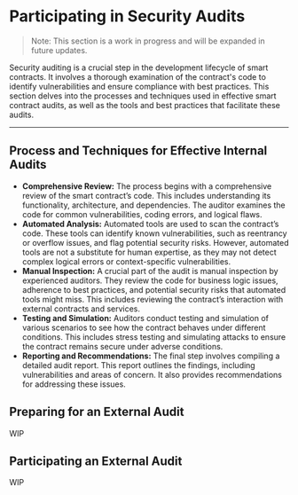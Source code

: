 # Participating in Security Audits

> Note: This section is a work in progress and will be expanded in future updates.

Security auditing is a crucial step in the development lifecycle of smart contracts. It involves a thorough examination of the contract's code to identify vulnerabilities and ensure compliance with best practices. This section delves into the processes and techniques used in effective smart contract audits, as well as the tools and best practices that facilitate these audits.

***

## Process and Techniques for Effective Internal Audits

* **Comprehensive Review:** The process begins with a comprehensive review of the smart contract’s code. This includes understanding its functionality, architecture, and dependencies. The auditor examines the code for common vulnerabilities, coding errors, and logical flaws.
* **Automated Analysis:** Automated tools are used to scan the contract’s code. These tools can identify known vulnerabilities, such as reentrancy or overflow issues, and flag potential security risks. However, automated tools are not a substitute for human expertise, as they may not detect complex logical errors or context-specific vulnerabilities.
* **Manual Inspection:** A crucial part of the audit is manual inspection by experienced auditors. They review the code for business logic issues, adherence to best practices, and potential security risks that automated tools might miss. This includes reviewing the contract’s interaction with external contracts and services.
* **Testing and Simulation:** Auditors conduct testing and simulation of various scenarios to see how the contract behaves under different conditions. This includes stress testing and simulating attacks to ensure the contract remains secure under adverse conditions.
* **Reporting and Recommendations:** The final step involves compiling a detailed audit report. This report outlines the findings, including vulnerabilities and areas of concern. It also provides recommendations for addressing these issues.

## Preparing for an External Audit

WIP

## Participating an External Audit

WIP
